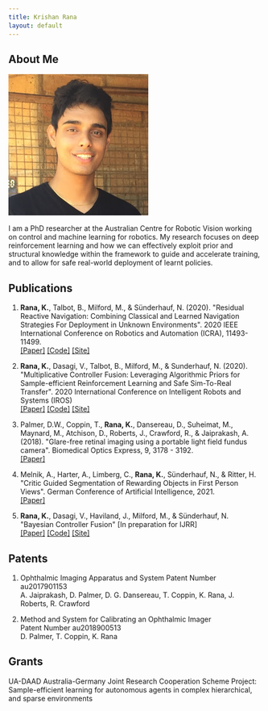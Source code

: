 ```yaml
---
title: Krishan Rana
layout: default
---
```


## About Me

<img class="profile-picture" src="profile.jpg">

I am a PhD researcher at the Australian Centre for Robotic Vision working on control and machine learning for robotics. My research focuses on deep reinforcement learning and how we can effectively exploit prior and structural knowledge within the framework to guide and accelerate training, and to allow for safe real-world deployment of learnt policies. 


## Publications

1. <b>Rana, K.</b>, Talbot, B., Milford, M., & Sünderhauf, N. (2020). "Residual Reactive Navigation: Combining Classical and Learned Navigation Strategies For Deployment in Unknown Environments". 2020 IEEE International Conference on Robotics and Automation (ICRA), 11493-11499. <br />
[[Paper]](https://arxiv.org/pdf/1909.10972.pdf) [[Code]](https://github.com/krishanrana/2D_SRRN) [[Site]](https://sites.google.com/view/srrn/home)

2. <b>Rana, K.</b>, Dasagi, V., Talbot, B., Milford, M., & Sunderhauf, N. (2020). "Multiplicative Controller Fusion: Leveraging Algorithmic Priors for Sample-efficient Reinforcement Learning and Safe Sim-To-Real Transfer". 2020 International Conference on Intelligent Robots and Systems (IROS) <br />
[[Paper]](https://arxiv.org/abs/2003.05117) [[Code]](https://github.com/krishanrana/multiplicative_controller_fusion) [[Site]](https://sites.google.com/view/mcf-nav/home)

3. Palmer, D.W., Coppin, T., <b>Rana, K.</b>, Dansereau, D., Suheimat, M., Maynard, M., Atchison, D., Roberts, J., Crawford, R., & Jaiprakash, A. (2018). "Glare-free retinal imaging using a portable light field fundus camera". Biomedical Optics Express, 9, 3178 - 3192. <br />
[[Paper]](https://www.osapublishing.org/viewmedia.cfm?seq=0&uri=boe-9-7-3178)

4. Melnik, A., Harter, A., Limberg, C., <b>Rana, K.</b>, Sünderhauf, N., & Ritter, H. "Critic Guided Segmentation of Rewarding Objects in First Person Views". German Conference of Artificial Intelligence, 2021. <br/>
[[Paper]](#)

5. <b>Rana, K.</b>, Dasagi, V., Haviland, J., Milford, M., & Sünderhauf, N. "Bayesian Controller Fusion" [In preparation for IJRR] <br />
[[Paper]](#) [[Code]](#) [[Site]](https://krishanrana.github.io/bcf)

## Patents

1. Ophthalmic Imaging Apparatus and System
   Patent Number au2017901153  
   A. Jaiprakash, D. Palmer, D. G. Dansereau, T. Coppin, K. Rana, J. Roberts, R. Crawford  
   
2. Method and System for Calibrating an Ophthalmic Imager  
   Patent Number au2018900513  
   D. Palmer, T. Coppin, K. Rana
   
## Grants

UA-DAAD Australia-Germany Joint Research Cooperation Scheme
Project: Sample-efficient learning for autonomous agents in complex hierarchical, and sparse environments









